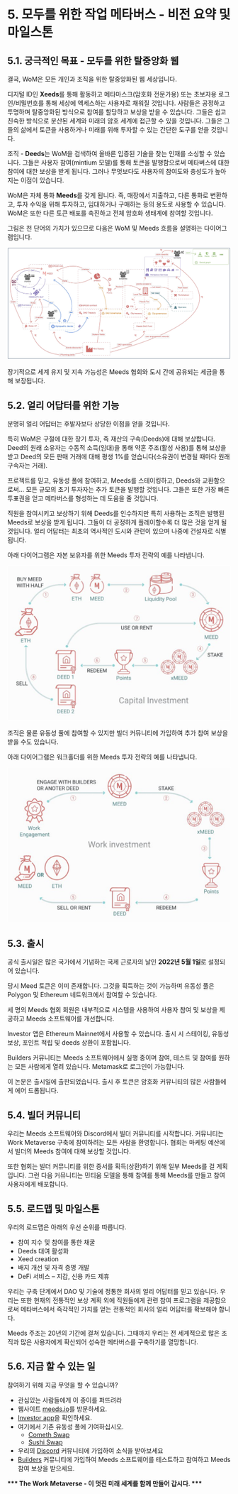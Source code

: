 # 5. 모두를 위한 작업 메타버스 - 비전 요약 및 마일스톤

## 5.1. 궁극적인 목표 - 모두를 위한 탈중앙화 웹

결국, WoM은 모든 개인과 조직을 위한 탈중앙화된 웹 세상입니다.

디지털 ID인 **Xeeds**를 통해 활동하고 메타마스크(암호화 전문가용) 또는 초보자용 로그인/비밀번호를 통해 세상에 액세스하는 사용자로 채워질 것입니다. 사람들은 공정하고 투명하며 탈중앙화된 방식으로 참여를 할당하고 보상을 받을 수 있습니다. 그들은 쉽고 친숙한 방식으로 분산된 세계와 미래의 암호 세계에 접근할 수 있을 것입니다. 그들은 그들의 삶에서 토큰을 사용하거나 미래를 위해 투자할 수 있는 간단한 도구를 얻을 것입니다.

조직 - **Deeds**는 WoM을 검색하여 올바른 입증된 기술을 찾는 인재를 소싱할 수 있습니다. 그들은 사용자 참여(mintium 모델)를 통해 토큰을 발행함으로써 메타버스에 대한 참여에 대한 보상을 받게 됩니다. 그러나 무엇보다도 사용자의 참여도와 충성도가 높아지는 이점이 있습니다.

WoM은 자체 통화 **Meeds**를 갖게 됩니다. 즉, 매장에서 지출하고, 다른 통화로 변환하고, 투자 수익을 위해 투자하고, 임대하거나 구매하는 등의 용도로 사용할 수 있습니다. WoM은 또한 다른 토큰 배포를 촉진하고 전체 암호화 생태계에 참여할 것입니다.

그림은 천 단어의 가치가 있으므로 다음은 WoM 및 Meeds 흐름을 설명하는 다이어그램입니다.

![WoM 및 Meeds 흐름](en/img/wom-flows.png)

장기적으로 세계 유지 및 지속 가능성은 Meeds 협회와 도시 간에 공유되는 세금을 통해 보장됩니다.

## 5.2. 얼리 어답터를 위한 기능

분명히 얼리 어답터는 후발자보다 상당한 이점을 얻을 것입니다.

특히 WoM은 구절에 대한 장기 투자, 즉 재산의 구속(Deeds)에 대해 보상합니다. Deed의 원래 소유자는 수동적 소득(임대)을 통해 약혼 주조(활성 사용)를 통해 보상을 받고 Deed의 모든 판매 거래에 대해 평생 1%를 얻습니다(소유권이 변경될 때마다 원래 구속자는 거래).

프로젝트를 믿고, 유동성 풀에 참여하고, Meeds를 스테이킹하고, Deeds와 교환함으로써... 모든 규모의 초기 투자자는 추가 토큰을 발행할 것입니다. 그들은 또한 가장 빠른 투표권을 얻고 메타버스를 형성하는 데 도움을 줄 것입니다.

직원을 참여시키고 보상하기 위해 Deeds를 인수하지만 특히 사용하는 조직은 발행된 Meeds로 보상을 받게 됩니다. 그들이 더 공정하게 플레이할수록 더 많은 것을 얻게 될 것입니다. 얼리 어답터는 최초의 역사적인 도시와 관련이 있으며 나중에 건설자로 식별됩니다.

아래 다이어그램은 자본 보유자를 위한 Meeds 투자 전략의 예를 나타냅니다.

![자본 보유자를 위한 Meeds 투자 전략](en/img/invest-capital.png)

조직은 물론 유동성 풀에 참여할 수 있지만 빌더 커뮤니티에 가입하여 추가 참여 보상을 받을 수도 있습니다.

아래 다이어그램은 워크홀더를 위한 Meeds 투자 전략의 예를 나타냅니다.

![워크홀더를 위한 Meeds 투자 전략](en/img/invest-work.png)

## 5.3. 출시

공식 출시일은 많은 국가에서 기념하는 국제 근로자의 날인 **2022년 5월 1일**로 설정되어 있습니다.

당시 Meed 토큰은 이미 존재합니다. 그것을 획득하는 것이 가능하며 유동성 풀은 Polygon 및 Ethereum 네트워크에서 참여할 수 있습니다.

세 명의 Meeds 협회 회원은 내부적으로 시스템을 사용하여 사용자 참여 및 보상을 제공하고 Meeds 소프트웨어를 개선합니다.

Investor 앱은 Ethereum Mainnet에서 사용할 수 있습니다. 출시 시 스테이킹, 유동성 보상, 포인트 적립 및 deeds 상환이 포함됩니다.

Builders 커뮤니티는 Meeds 소프트웨어에서 실행 중이며 참여, 테스트 및 참여를 원하는 모든 사람에게 열려 있습니다. Metamask로 로그인이 가능합니다.

이 논문은 출시일에 출판되었습니다. 출시 후 토큰은 암호화 커뮤니티의 많은 사람들에게 에어 드롭됩니다.

## 5.4. 빌더 커뮤니티

우리는 Meeds 소프트웨어와 Discord에서 빌더 커뮤니티를 시작합니다. 커뮤니티는 Work Metaverse 구축에 참여하려는 모든 사람을 환영합니다. 협회는 마케팅 예산에서 빌더의 Meeds 참여에 대해 보상할 것입니다.

또한 협회는 빌더 커뮤니티를 위한 증서를 획득(상환)하기 위해 일부 Meeds를 걸 계획입니다. 그런 다음 커뮤니티는 민티움 모델을 통해 참여를 통해 Meeds를 만들고 참여 사용자에게 배포합니다.

## 5.5. 로드맵 및 마일스톤

우리의 로드맵은 아래의 우선 순위를 따릅니다.

- 참여 지수 및 참여를 통한 채굴
- Deeds 대여 활성화
- Xeed creation
- 배지 개선 및 자격 증명 개발
- DeFi 서비스 – 지갑, 신용 카드 제휴

우리는 구축 단계에서 DAO 및 기술에 정통한 회사의 얼리 어답터를 믿고 있습니다. 우리는 또한 현재의 전통적인 보상 계획 외에 직원들에게 관련 참여 프로그램을 제공함으로써 메타버스에서 즉각적인 가치를 얻는 전통적인 회사의 얼리 어답터를 확보해야 합니다.

Meeds 주조는 20년의 기간에 걸쳐 있습니다. 그때까지 우리는 전 세계적으로 많은 조직과 많은 사용자에게 확산되어 성숙한 메타버스를 구축하기를 열망합니다.

## 5.6. 지금 할 수 있는 일

참여하기 위해 지금 무엇을 할 수 있습니까?

- 관심있는 사람들에게 이 종이를 퍼뜨려라
- 웹사이트 [meeds.io](https://www.meeds.io/)를 방문하세요.
- [Investor app](https://meeds.io/investors)을 확인하세요.
- 여기에서 기존 유동성 풀에 기여하십시오.
  - [Cometh Swap](https://swap.cometh.io/)
  - [Sushi Swap](https://sushi.com)
- 우리의 [Discord](https://discord.com/invite/hAuADSq3) 커뮤니티에 가입하여 소식을 받아보세요
- [Builders](https://meeds.io/builders) 커뮤니티에 가입하여 Meeds 소프트웨어를 테스트하고 참여하고 Meeds 참여 보상을 받으세요.

**\*\*\* The Work Metaverse - 이 멋진 미래 세계를 함께 만들어 갑시다. \*\*\***
